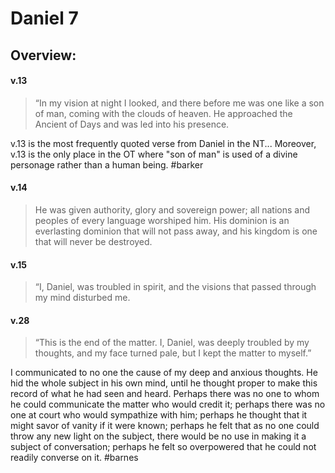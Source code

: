 # Daniel 7

## Overview:

#### v.13
>“In my vision at night I looked, and there before me was one like a son of man, coming with the clouds of heaven. He approached the Ancient of Days and was led into his presence.

v.13 is the most frequently quoted verse from Daniel in the NT... Moreover, v.13 is the only place in the OT where "son of man" is used of a divine personage rather than a human being. 
#barker 

#### v.14
>He was given authority, glory and sovereign power; all nations and peoples of every language worshiped him. His dominion is an everlasting dominion that will not pass away, and his kingdom is one that will never be destroyed.

#### v.15
>“I, Daniel, was troubled in spirit, and the visions that passed through my mind disturbed me.

#### v.28
>“This is the end of the matter. I, Daniel, was deeply troubled by my thoughts, and my face turned pale, but I kept the matter to myself.”

I communicated to no one the cause of my deep and anxious thoughts. He hid the whole subject in his own mind, until he thought proper to make this record of what he had seen and heard. Perhaps there was no one to whom he could communicate the matter who would credit it; perhaps there was no one at court who would sympathize with him; perhaps he thought that it might savor of vanity if it were known; perhaps he felt that as no one could throw any new light on the subject, there would be no use in making it a subject of conversation; perhaps he felt so overpowered that he could not readily converse on it.
#barnes 


